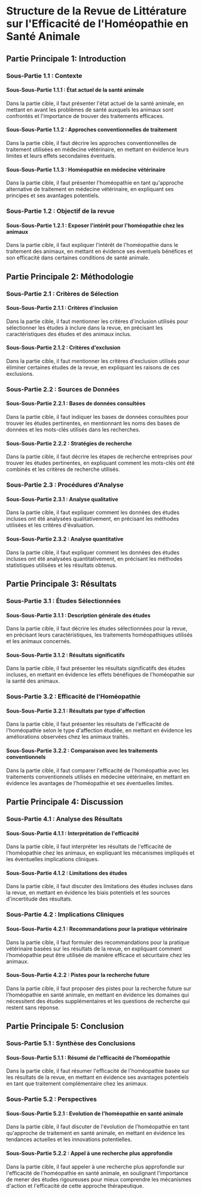 # Structure de la Revue de Littérature sur l'Efficacité de l'Homéopathie en Santé Animale

## Partie Principale 1: Introduction
### Sous-Partie 1.1 : Contexte
#### Sous-Sous-Partie 1.1.1 : État actuel de la santé animale
Dans la partie cible, il faut présenter l'état actuel de la santé animale, en mettant en avant les problèmes de santé auxquels les animaux sont confrontés et l'importance de trouver des traitements efficaces.

#### Sous-Sous-Partie 1.1.2 : Approches conventionnelles de traitement
Dans la partie cible, il faut décrire les approches conventionnelles de traitement utilisées en médecine vétérinaire, en mettant en évidence leurs limites et leurs effets secondaires éventuels.

#### Sous-Sous-Partie 1.1.3 : Homéopathie en médecine vétérinaire
Dans la partie cible, il faut présenter l'homéopathie en tant qu'approche alternative de traitement en médecine vétérinaire, en expliquant ses principes et ses avantages potentiels.

### Sous-Partie 1.2 : Objectif de la revue
#### Sous-Sous-Partie 1.2.1 : Exposer l'intérêt pour l'homéopathie chez les animaux
Dans la partie cible, il faut expliquer l'intérêt de l'homéopathie dans le traitement des animaux, en mettant en évidence ses éventuels bénéfices et son efficacité dans certaines conditions de santé animale.

## Partie Principale 2: Méthodologie
### Sous-Partie 2.1 : Critères de Sélection
#### Sous-Sous-Partie 2.1.1 : Critères d'inclusion
Dans la partie cible, il faut mentionner les critères d'inclusion utilisés pour sélectionner les études à inclure dans la revue, en précisant les caractéristiques des études et des animaux inclus.

#### Sous-Sous-Partie 2.1.2 : Critères d'exclusion
Dans la partie cible, il faut mentionner les critères d'exclusion utilisés pour éliminer certaines études de la revue, en expliquant les raisons de ces exclusions.

### Sous-Partie 2.2 : Sources de Données
#### Sous-Sous-Partie 2.2.1 : Bases de données consultées
Dans la partie cible, il faut indiquer les bases de données consultées pour trouver les études pertinentes, en mentionnant les noms des bases de données et les mots-clés utilisés dans les recherches.

#### Sous-Sous-Partie 2.2.2 : Stratégies de recherche
Dans la partie cible, il faut décrire les étapes de recherche entreprises pour trouver les études pertinentes, en expliquant comment les mots-clés ont été combinés et les critères de recherche utilisés.

### Sous-Partie 2.3 : Procédures d'Analyse
#### Sous-Sous-Partie 2.3.1 : Analyse qualitative
Dans la partie cible, il faut expliquer comment les données des études incluses ont été analysées qualitativement, en précisant les méthodes utilisées et les critères d'évaluation.

#### Sous-Sous-Partie 2.3.2 : Analyse quantitative
Dans la partie cible, il faut expliquer comment les données des études incluses ont été analysées quantitativement, en précisant les méthodes statistiques utilisées et les résultats obtenus.

## Partie Principale 3: Résultats
### Sous-Partie 3.1 : Études Sélectionnées
#### Sous-Sous-Partie 3.1.1 : Description générale des études
Dans la partie cible, il faut décrire les études sélectionnées pour la revue, en précisant leurs caractéristiques, les traitements homéopathiques utilisés et les animaux concernés.

#### Sous-Sous-Partie 3.1.2 : Résultats significatifs
Dans la partie cible, il faut présenter les résultats significatifs des études incluses, en mettant en évidence les effets bénéfiques de l'homéopathie sur la santé des animaux.

### Sous-Partie 3.2 : Efficacité de l'Homéopathie
#### Sous-Sous-Partie 3.2.1 : Résultats par type d'affection
Dans la partie cible, il faut présenter les résultats de l'efficacité de l'homéopathie selon le type d'affection étudiée, en mettant en évidence les améliorations observées chez les animaux traités.

#### Sous-Sous-Partie 3.2.2 : Comparaison avec les traitements conventionnels
Dans la partie cible, il faut comparer l'efficacité de l'homéopathie avec les traitements conventionnels utilisés en médecine vétérinaire, en mettant en évidence les avantages de l'homéopathie et ses éventuelles limites.

## Partie Principale 4: Discussion
### Sous-Partie 4.1 : Analyse des Résultats
#### Sous-Sous-Partie 4.1.1 : Interprétation de l'efficacité
Dans la partie cible, il faut interpréter les résultats de l'efficacité de l'homéopathie chez les animaux, en expliquant les mécanismes impliqués et les éventuelles implications cliniques.

#### Sous-Sous-Partie 4.1.2 : Limitations des études
Dans la partie cible, il faut discuter des limitations des études incluses dans la revue, en mettant en évidence les biais potentiels et les sources d'incertitude des résultats.

### Sous-Partie 4.2 : Implications Cliniques
#### Sous-Sous-Partie 4.2.1 : Recommandations pour la pratique vétérinaire
Dans la partie cible, il faut formuler des recommandations pour la pratique vétérinaire basées sur les résultats de la revue, en expliquant comment l'homéopathie peut être utilisée de manière efficace et sécuritaire chez les animaux.

#### Sous-Sous-Partie 4.2.2 : Pistes pour la recherche future
Dans la partie cible, il faut proposer des pistes pour la recherche future sur l'homéopathie en santé animale, en mettant en évidence les domaines qui nécessitent des études supplémentaires et les questions de recherche qui restent sans réponse.

## Partie Principale 5: Conclusion
### Sous-Partie 5.1 : Synthèse des Conclusions
#### Sous-Sous-Partie 5.1.1 : Résumé de l'efficacité de l'homéopathie
Dans la partie cible, il faut résumer l'efficacité de l'homéopathie basée sur les résultats de la revue, en mettant en évidence ses avantages potentiels en tant que traitement complémentaire chez les animaux.

### Sous-Partie 5.2 : Perspectives
#### Sous-Sous-Partie 5.2.1 : Evolution de l'homéopathie en santé animale
Dans la partie cible, il faut discuter de l'évolution de l'homéopathie en tant qu'approche de traitement en santé animale, en mettant en évidence les tendances actuelles et les innovations potentielles.

#### Sous-Sous-Partie 5.2.2 : Appel à une recherche plus approfondie
Dans la partie cible, il faut appeler à une recherche plus approfondie sur l'efficacité de l'homéopathie en santé animale, en soulignant l'importance de mener des études rigoureuses pour mieux comprendre les mécanismes d'action et l'efficacité de cette approche thérapeutique.